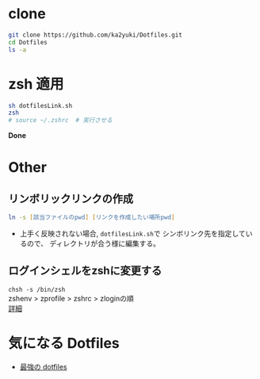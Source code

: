 # clone
```zsh
git clone https://github.com/ka2yuki/Dotfiles.git
cd Dotfiles
ls -a
```


# zsh 適用
```zsh
sh dotfilesLink.sh
zsh
# source ~/.zshrc  # 実行させる
```

**Done**


# Other
## リンボリックリンクの作成
```zsh
ln -s [該当ファイルのpwd] [リンクを作成したい場所pwd]
```

* 上手く反映されない場合, `dotfilesLink.sh`で シンボリンク先を指定しているので、
ディレクトリが合う様に編集する。


## ログインシェルをzshに変更する
`chsh -s /bin/zsh`  
zshenv > zprofile > zshrc > zloginの順  
[詳細](https://qiita.com/muran001/items/7b104d33f5ea3f75353f)



# 気になる Dotfiles
- [最強の dotfiles](https://qiita.com/b4b4r07/items/b70178e021bef12cd4a2)


